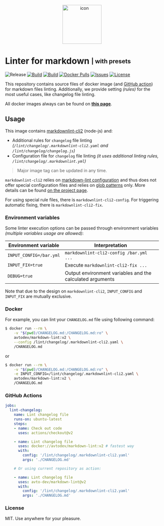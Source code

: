 <p align="center">
 <img src="https://hsto.org/webt/jj/z4/-o/jjz4-ofmx_k18yeslacjnjuzrve.png" width="128" alt="icon">
</p>

# Linter for markdown <sub><sup>| with presets</sup></sub>

![Release][badge_release]
[![Build][badge_ci]][link_actions]
[![Build][badge_build]][link_hub]
[![Docker Pulls][badge_pulls]][link_hub]
[![Issues][badge_issues]][link_issues]
[![License][badge_license]][link_license]

This repository contains source files of docker image (and [GitHub action][github_actions_doc]) for markdown files linting. Additionally, we provide setting _(rules)_ for the most useful cases, like changelog file linting.

All docker images always can be found on **[this page][link_hub_tags]**.

## Usage

This image contains [markdownlint-cli2][markdownlint-cli2] (node-js) and:

- Additional rules for `changelog` file linting _(`/lint/changelog/.markdownlint-cli2.yaml` and `/lint/changelog/changelog.js`)_
- Configuration file for `changelog` file linting _(it uses additional linting rules, `/lint/changelog/.markdownlint.yml`)_

> Major image tag can be updated in any time.

`markdownlint-cli2` relies on [markdown-lint configuration](https://github.com/DavidAnson/markdownlint/blob/main/README.md#configuration) and thus does not offer special configuration files and relies on [glob patterns] only. More details can be found [on the project page][markdownlint-cli2].

For using special rule files, there is `markdownlint-cli2-config`.
For triggering automatic fixing, there is `markdownlint-cli2-fix`.

### Environment variables

Some linter execution options can be passed through environment variables _(multiple variables usage are allowed)_:

Environment variable    | Interpretation
----------------------- | --------------
`INPUT_CONFIG=/bar.yml` | `markdownlint-cli2-config /bar.yml ...`
`INPUT_FIX=true`        | Execute `markdownlint-cli2-fix ...`
`DEBUG=true`            | Output environment variables and the calculated arguments

Note that due to the design on `markdownlint-cli2`, `INPUT_CONFIG` and `INPUT_FIX` are mutually exclusive.

### Docker

For example, you can lint your `CHANGELOG.md` file using following command:

```bash
$ docker run --rm \
    -v "$(pwd)/CHANGELOG.md:/CHANGELOG.md:ro" \
    avtodev/markdown-lint:v2 \
    --config /lint/changelog/.markdownlint-cli2.yaml \
    /CHANGELOG.md
```

or

```bash
$ docker run --rm \
    -v "$(pwd)/CHANGELOG.md:/CHANGELOG.md:ro" \
    -e INPUT_CONFIG=/lint/changelog/.markdownlint-cli2.yaml \
    avtodev/markdown-lint:v2 \
    /CHANGELOG.md
```

### GitHub Actions

```yaml
jobs:
  lint-changelog:
    name: Lint changelog file
    runs-on: ubuntu-latest
    steps:
    - name: Check out code
      uses: actions/checkout@v2

    - name: Lint changelog file
      uses: docker://avtodev/markdown-lint:v2 # fastest way
      with:
        config: '/lint/changelog/.markdownlint-cli2.yaml'
        args: './CHANGELOG.md'

    # Or using current repository as action:

    - name: Lint changelog file
      uses: avto-dev/markdown-lint@v2
      with:
        config: '/lint/changelog/.markdownlint-cli2.yaml'
        args: './CHANGELOG.md'
```

### License

MIT. Use anywhere for your pleasure.

[badge_release]:https://img.shields.io/github/v/release/avto-dev/markdown-lint?include_prereleases&style=flat-square&maxAge=10
[badge_ci]:https://img.shields.io/github/workflow/status/avto-dev/markdown-lint/CI?style=flat-square&maxAge=10
[badge_pulls]:https://img.shields.io/docker/pulls/avtodev/markdown-lint.svg?style=flat-square&maxAge=30
[badge_issues]:https://img.shields.io/github/issues/avto-dev/markdown-lint.svg?style=flat-square&maxAge=30
[badge_build]:https://img.shields.io/docker/cloud/build/avtodev/markdown-lint.svg?style=flat-square&maxAge=30
[badge_license]:https://img.shields.io/github/license/avto-dev/markdown-lint.svg?style=flat-square&maxAge=30
[link_hub]:https://hub.docker.com/r/avtodev/markdown-lint/
[link_hub_tags]:https://hub.docker.com/r/avtodev/markdown-lint/tags
[link_license]:https://github.com/avto-dev/markdown-lint/blob/master/LICENSE
[link_issues]:https://github.com/avto-dev/markdown-lint/issues
[link_actions]:https://github.com/avto-dev/markdown-lint/actions
[markdownlint-cli2]:https://github.com/DavidAnson/markdownlint-cli2
[github_actions_doc]:https://help.github.com/en/actions
[glob patterns]:https://github.com/sindresorhus/globby#globbing-patterns

<!-- markdownlint-disable-file MD033 MD041 -->
